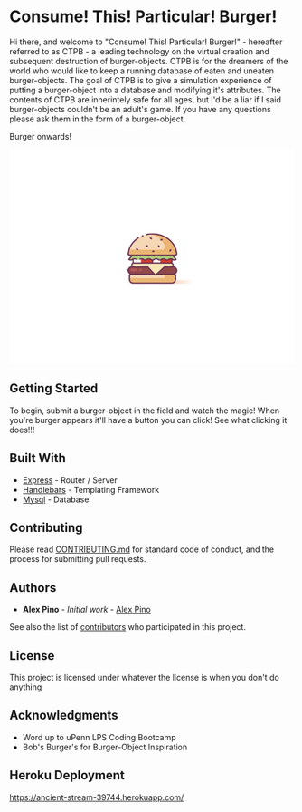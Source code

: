 # Consume! This! Particular! Burger!

Hi there, and welcome to "Consume! This! Particular! Burger!" - hereafter referred to as CTPB - a leading technology on the virtual creation and subsequent destruction of burger-objects. CTPB is for the dreamers of the world who would like to keep a running database of eaten and uneaten burger-objects. The goal of CTPB is to give a simulation experience of putting a burger-object into a database and modifying it's attributes. The contents of CTPB are inherintely safe for all ages, but I'd be a liar if I said burger-objects couldn't be an adult's game. If you have any questions please ask them in the form of a burger-object. 

Burger onwards!

![Burger_Gif](public/assets/img/burger.gif) 

## Getting Started

To begin, submit a burger-object in the field and watch the magic! When you're burger appears it'll have a button you can click! See what clicking it does!!!

## Built With

* [Express](https://www.npmjs.com/package/express) - Router / Server
* [Handlebars](https://www.npmjs.com/package/express-handlebars) - Templating Framework
* [Mysql](https://www.npmjs.com/package/mysql) - Database

## Contributing

Please read [CONTRIBUTING.md](https://github.com/standard/standard/blob/master/CONTRIBUTING.md) for standard code of conduct, and the process for submitting pull requests.


## Authors

* **Alex Pino** - *Initial work* - [Alex Pino](https://github.com/apino117)

See also the list of [contributors](https://github.com/apino117/burger/graphs/contributors) who participated in this project.

## License

This project is licensed under whatever the license is when you don't do anything

## Acknowledgments

* Word up to uPenn LPS Coding Bootcamp
* Bob's Burger's for Burger-Object Inspiration

## Heroku Deployment

https://ancient-stream-39744.herokuapp.com/
